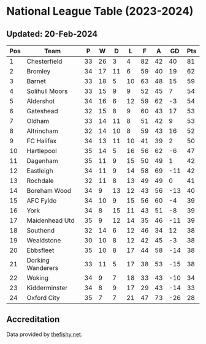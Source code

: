 # National League Table (2023-2024)
## Updated: 20-Feb-2024

| Pos | Team | P | W | D | L | F | A | GD | Pts |
| --- | --- | --- | --- | --- | --- | --- | --- | --- | --- |
| 1 | Chesterfield | 33 | 26 | 3 | 4 | 82 | 42 | 40 | 81 |
| 2 | Bromley | 34 | 17 | 11 | 6 | 59 | 40 | 19 | 62 |
| 3 | Barnet | 33 | 18 | 5 | 10 | 63 | 48 | 15 | 59 |
| 4 | Solihull Moors | 33 | 15 | 9 | 9 | 52 | 45 | 7 | 54 |
| 5 | Aldershot | 34 | 16 | 6 | 12 | 59 | 62 | -3 | 54 |
| 6 | Gateshead | 32 | 15 | 8 | 9 | 60 | 43 | 17 | 53 |
| 7 | Oldham | 33 | 14 | 11 | 8 | 51 | 42 | 9 | 53 |
| 8 | Altrincham | 32 | 14 | 10 | 8 | 59 | 43 | 16 | 52 |
| 9 | FC Halifax | 34 | 13 | 11 | 10 | 41 | 39 | 2 | 50 |
| 10 | Hartlepool | 35 | 14 | 5 | 16 | 56 | 62 | -6 | 47 |
| 11 | Dagenham | 35 | 11 | 9 | 15 | 50 | 49 | 1 | 42 |
| 12 | Eastleigh | 34 | 11 | 9 | 14 | 58 | 69 | -11 | 42 |
| 13 | Rochdale | 32 | 11 | 8 | 13 | 49 | 49 | 0 | 41 |
| 14 | Boreham Wood | 34 | 9 | 13 | 12 | 43 | 56 | -13 | 40 |
| 15 | AFC Fylde | 34 | 10 | 9 | 15 | 56 | 60 | -4 | 39 |
| 16 | York | 34 | 8 | 15 | 11 | 43 | 51 | -8 | 39 |
| 17 | Maidenhead Utd | 35 | 9 | 12 | 14 | 35 | 46 | -11 | 39 |
| 18 | Southend | 32 | 14 | 6 | 12 | 46 | 34 | 12 | 38 |
| 19 | Wealdstone | 30 | 10 | 8 | 12 | 42 | 45 | -3 | 38 |
| 20 | Ebbsfleet | 35 | 10 | 8 | 17 | 44 | 58 | -14 | 38 |
| 21 | Dorking Wanderers | 33 | 11 | 5 | 17 | 38 | 53 | -15 | 38 |
| 22 | Woking | 34 | 9 | 7 | 18 | 33 | 43 | -10 | 34 |
| 23 | Kidderminster | 34 | 8 | 9 | 17 | 29 | 43 | -14 | 33 |
| 24 | Oxford City | 35 | 7 | 7 | 21 | 47 | 73 | -26 | 28 |

## Accreditation 

Data provided by [thefishy.net](https://www.thefishy.net/).